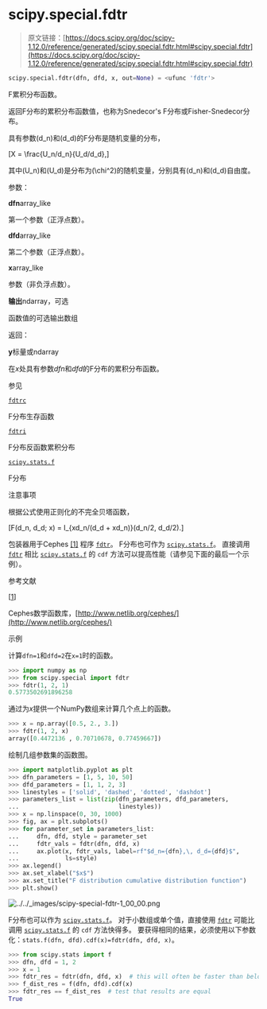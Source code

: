 # scipy.special.fdtr

> 原文链接：[https://docs.scipy.org/doc/scipy-1.12.0/reference/generated/scipy.special.fdtr.html#scipy.special.fdtr](https://docs.scipy.org/doc/scipy-1.12.0/reference/generated/scipy.special.fdtr.html#scipy.special.fdtr)

```py
scipy.special.fdtr(dfn, dfd, x, out=None) = <ufunc 'fdtr'>
```

F累积分布函数。

返回F分布的累积分布函数值，也称为Snedecor's F分布或Fisher-Snedecor分布。

具有参数\(d_n\)和\(d_d\)的F分布是随机变量的分布，

\[X = \frac{U_n/d_n}{U_d/d_d},\]

其中\(U_n\)和\(U_d\)是分布为\(\chi^2\)的随机变量，分别具有\(d_n\)和\(d_d\)自由度。

参数：

**dfn**array_like

第一个参数（正浮点数）。

**dfd**array_like

第二个参数（正浮点数）。

**x**array_like

参数（非负浮点数）。

**输出**ndarray，可选

函数值的可选输出数组

返回：

**y**标量或ndarray

在*x*处具有参数*dfn*和*dfd*的F分布的累积分布函数。

参见

[`fdtrc`](scipy.special.fdtrc.html#scipy.special.fdtrc "scipy.special.fdtrc")

F分布生存函数

[`fdtri`](scipy.special.fdtri.html#scipy.special.fdtri "scipy.special.fdtri")

F分布反函数累积分布

[`scipy.stats.f`](scipy.stats.f.html#scipy.stats.f "scipy.stats.f")

F分布

注意事项

根据公式使用正则化的不完全贝塔函数，

\[F(d_n, d_d; x) = I_{xd_n/(d_d + xd_n)}(d_n/2, d_d/2).\]

包装器用于Cephes [[1]](#rb06369a6f578-1) 程序 [`fdtr`](#scipy.special.fdtr "scipy.special.fdtr")。 F分布也可作为 [`scipy.stats.f`](scipy.stats.f.html#scipy.stats.f "scipy.stats.f")。 直接调用 [`fdtr`](#scipy.special.fdtr "scipy.special.fdtr") 相比 [`scipy.stats.f`](scipy.stats.f.html#scipy.stats.f "scipy.stats.f") 的 `cdf` 方法可以提高性能（请参见下面的最后一个示例）。

参考文献

[[1](#id1)]

Cephes数学函数库，[http://www.netlib.org/cephes/](http://www.netlib.org/cephes/)

示例

计算`dfn=1`和`dfd=2`在`x=1`时的函数。

```py
>>> import numpy as np
>>> from scipy.special import fdtr
>>> fdtr(1, 2, 1)
0.5773502691896258 
```

通过为*x*提供一个NumPy数组来计算几个点上的函数。

```py
>>> x = np.array([0.5, 2., 3.])
>>> fdtr(1, 2, x)
array([0.4472136 , 0.70710678, 0.77459667]) 
```

绘制几组参数集的函数图。

```py
>>> import matplotlib.pyplot as plt
>>> dfn_parameters = [1, 5, 10, 50]
>>> dfd_parameters = [1, 1, 2, 3]
>>> linestyles = ['solid', 'dashed', 'dotted', 'dashdot']
>>> parameters_list = list(zip(dfn_parameters, dfd_parameters,
...                            linestyles))
>>> x = np.linspace(0, 30, 1000)
>>> fig, ax = plt.subplots()
>>> for parameter_set in parameters_list:
...     dfn, dfd, style = parameter_set
...     fdtr_vals = fdtr(dfn, dfd, x)
...     ax.plot(x, fdtr_vals, label=rf"$d_n={dfn},\, d_d={dfd}$",
...             ls=style)
>>> ax.legend()
>>> ax.set_xlabel("$x$")
>>> ax.set_title("F distribution cumulative distribution function")
>>> plt.show() 
```

![../../_images/scipy-special-fdtr-1_00_00.png](../Images/feba8d7218da509ecefdcdf35d487ed1.png)

F分布也可以作为 [`scipy.stats.f`](scipy.stats.f.html#scipy.stats.f "scipy.stats.f")。 对于小数组或单个值，直接使用 [`fdtr`](#scipy.special.fdtr "scipy.special.fdtr") 可能比调用 [`scipy.stats.f`](scipy.stats.f.html#scipy.stats.f "scipy.stats.f") 的 `cdf` 方法快得多。 要获得相同的结果，必须使用以下参数化：`stats.f(dfn, dfd).cdf(x)=fdtr(dfn, dfd, x)`。

```py
>>> from scipy.stats import f
>>> dfn, dfd = 1, 2
>>> x = 1
>>> fdtr_res = fdtr(dfn, dfd, x)  # this will often be faster than below
>>> f_dist_res = f(dfn, dfd).cdf(x)
>>> fdtr_res == f_dist_res  # test that results are equal
True 
```
